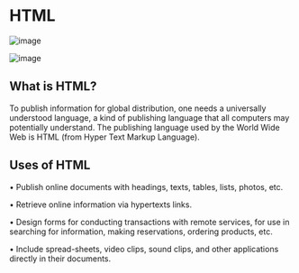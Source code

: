 # HTML

![image](https://user-images.githubusercontent.com/99423162/223612515-a24dc99a-1161-4d88-b518-d4c1a4ee804e.png)

![image](https://user-images.githubusercontent.com/99423162/223612624-7d009f88-dad3-4cc1-a0cd-5b60c2bb8cf6.png)

## What is HTML?
To publish information for global distribution, one needs a universally
understood language, a kind of publishing language that all computers
may potentially understand. The publishing language used by the World
Wide Web is HTML (from Hyper Text Markup Language).

## Uses of HTML
• Publish online documents with headings, texts, tables, lists, photos, etc.

• Retrieve online information via hypertexts links.

• Design forms for conducting transactions with remote services, for use in searching for information, making reservations, ordering products, etc.

• Include spread-sheets, video clips, sound clips, and other applications directly in their documents.


